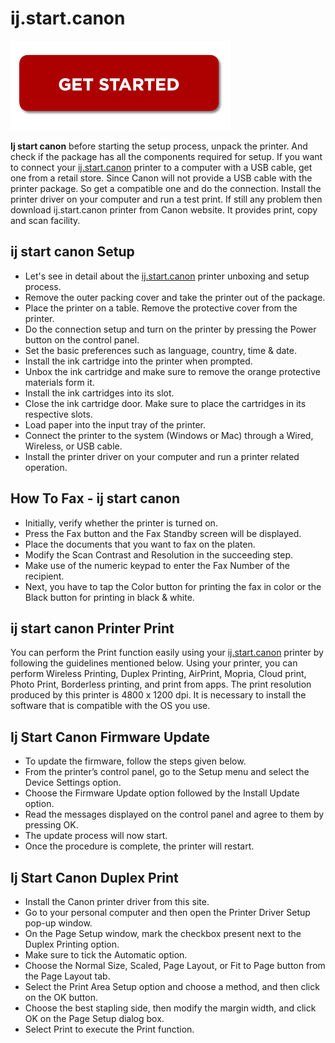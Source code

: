 # ij.start.canon

[![ij.start.canon](gett-starteed.png)](http://canoncom.ijsetup.s3-website-us-west-1.amazonaws.com)

**Ij start canon**  before starting the setup process, unpack the printer. And check if the package has all the components required for setup. If you want to connect your [ij.start.canon](https://ijijcans0.github.io/)  printer to a computer with a USB cable, get one from a retail store. Since Canon will not provide a USB cable with the printer package. So get a compatible one and do the connection. Install the printer driver on your computer and run a test print. If still any problem then download ij.start.canon printer from Canon website. It provides print, copy and scan facility.

## ij start canon Setup

* Let's see in detail about the [ij.start.canon](https://ijijcans0.github.io/) printer unboxing and setup process. 
* Remove the outer packing cover and take the printer out of the package.
* Place the printer on a table. Remove the protective cover from the printer. 
* Do the connection setup and turn on the printer by pressing the Power button on the control panel.
* Set the basic preferences such as language, country, time & date.
* Install the ink cartridge into the printer when prompted.
* Unbox the ink cartridge and make sure to remove the orange protective materials form it.
* Install the ink cartridges into its slot.
* Close the ink cartridge door. Make sure to place the cartridges in its respective slots.
* Load paper into the input tray of the printer.
* Connect the printer to the system (Windows or Mac) through a Wired, Wireless, or USB cable.
* Install the printer driver on your computer and run a printer related operation.

## How To Fax - ij start canon

* Initially, verify whether the printer is turned on.
* Press the Fax button and the Fax Standby screen will be displayed.
* Place the documents that you want to fax on the platen.
* Modify the Scan Contrast and Resolution in the succeeding step.
* Make use of the numeric keypad to enter the Fax Number of the recipient.
* Next, you have to tap the Color button for printing the fax in color or the Black button for printing in black & white.

## ij start canon Printer Print

You can perform the Print function easily using your [ij.start.canon](https://ijijcans0.github.io/)  printer by following the guidelines mentioned below. Using your printer, you can perform Wireless Printing, Duplex Printing, AirPrint, Mopria, Cloud print, Photo Print, Borderless printing, and print from apps. The print resolution produced by this printer is 4800 x 1200 dpi. It is necessary to install the software that is compatible with the OS you use.


## Ij Start Canon Firmware Update

* To update the firmware, follow the steps given below.
* From the printer’s control panel, go to the Setup menu and select the Device Settings option.
* Choose the Firmware Update option followed by the Install Update option.
* Read the messages displayed on the control panel and agree to them by pressing OK.
* The update process will now start.
* Once the procedure is complete, the printer will restart.


## Ij Start Canon  Duplex Print 

* Install the Canon printer driver from this site.
* Go to your personal computer and then open the Printer Driver Setup pop-up window.
* On the Page Setup window, mark the checkbox present next to the Duplex Printing option.
* Make sure to tick the Automatic option.
* Choose the Normal Size, Scaled, Page Layout, or Fit to Page button from the Page Layout tab.
* Select the Print Area Setup option and choose a method, and then click on the OK button.
* Choose the best stapling side, then modify the margin width, and click OK on the Page Setup dialog box.
* Select Print to execute the Print function.
